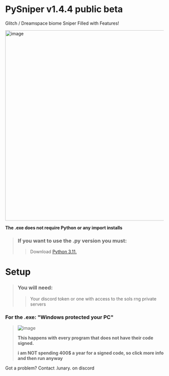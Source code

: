 # PySniper v1.4.4 public beta
Glitch / Dreamspace biome Sniper Filled with Features!

<img width="658" height="605" alt="image" src="https://github.com/user-attachments/assets/e75d2ac0-dde8-4e84-960b-ebcc9db5ebca" />


**The .exe does not require Python or any import installs**

> ### If you want to use the .py version you must:
>> Download [Python 3.11.](https://www.python.org/downloads/release/python-3110/)

# Setup
> ### You will need: 
>> Your discord token or one with access to the sols rng private servers

### For the .exe: "Windows protected your PC"

> ![image](https://github.com/user-attachments/assets/a9c9524e-dde8-4047-bdcc-c8f8c6245126)
>
> **This happens with every program that does not have their code signed.**
>
> **i am **NOT** spending 400$ a year for a signed code, so click more info and then run anyway**


Got a problem? Contact .lunary. on discord

